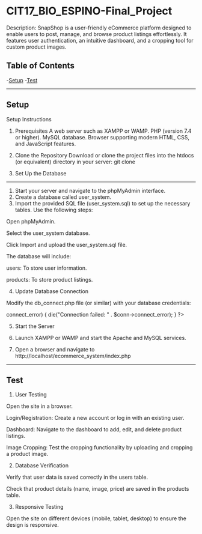 # CIT17_BIO_ESPINO-Final_Project

Description:
SnapShop is a user-friendly eCommerce platform designed to enable users to post, manage, and browse product listings effortlessly. It features user authentication, an intuitive dashboard, and a cropping tool for custom product images.

## Table of Contents

-[Setup](#setup)
-[Test](#test)

-------------------------------------------------------------------------------------------------------------------------------

## Setup

Setup Instructions

1. Prerequisites
A web server such as XAMPP or WAMP.
PHP (version 7.4 or higher).
MySQL database.
Browser supporting modern HTML, CSS, and JavaScript features.

2. Clone the Repository
Download or clone the project files into the htdocs (or equivalent) directory in your server:
git clone <repository-url>

3. Set Up the Database

-------------------------------------------------------------------------------------------------------------------------------

1. Start your server and navigate to the phpMyAdmin interface.
2. Create a database called user_system. 
3. Import the provided SQL file (user_system.sql) to set up the necessary tables. Use the following steps:

Open phpMyAdmin.

Select the user_system database.

Click Import and upload the user_system.sql file.

The database will include:

users: To store user information.

products: To store product listings.


4. Update Database Connection

Modify the db_connect.php file (or similar) with your database credentials:

<?php
$conn = new mysqli('localhost', 'root', '', 'user_system');

if ($conn->connect_error) {
    die("Connection failed: " . $conn->connect_error);
}
?>

5. Start the Server
   
1. Launch XAMPP or WAMP and start the Apache and MySQL services.
2. Open a browser and navigate to http://localhost/ecommerce_system/index.php

   
-------------------------------------------------------------------------------------------------------------------------------

## Test

1. User Testing

Open the site in a browser.

Login/Registration: Create a new account or log in with an existing user.

Dashboard: Navigate to the dashboard to add, edit, and delete product listings.

Image Cropping: Test the cropping functionality by uploading and cropping a product image.


2. Database Verification

Verify that user data is saved correctly in the users table.

Check that product details (name, image, price) are saved in the products table.


3. Responsive Testing

Open the site on different devices (mobile, tablet, desktop) to ensure the design is responsive.
